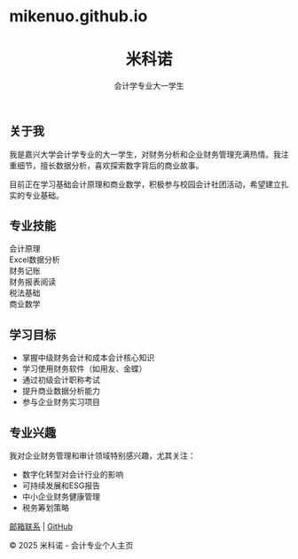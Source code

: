 # mikenuo.github.io
<!DOCTYPE html>
<html lang="zh-CN">
</head>
<body>
    <header>
        <h1>米科诺</h1>
        <p class="subtitle">会计学专业大一学生</p>
    </header>
    <section class="about">
        <h2>关于我</h2>
        <p>我是嘉兴大学会计学专业的大一学生，对财务分析和企业财务管理充满热情。我注重细节，擅长数据分析，喜欢探索数字背后的商业故事。</p>
        <p>目前正在学习基础会计原理和商业数学，积极参与校园会计社团活动，希望建立扎实的专业基础。</p>
    </section>
    <section class="skills">
        <h2>专业技能</h2>
        <div class="skills-container">
            <div class="skill">会计原理</div>
            <div class="skill">Excel数据分析</div>
            <div class="skill">财务记账</div>
            <div class="skill">财务报表阅读</div>
            <div class="skill">税法基础</div>
            <div class="skill">商业数学</div>
        </div>
    </section>
    <section class="goals">
        <h2>学习目标</h2>
        <ul class="goals">
            <li>掌握中级财务会计和成本会计核心知识</li>
            <li>学习使用财务软件（如用友、金蝶）</li>
            <li>通过初级会计职称考试</li>
            <li>提升商业数据分析能力</li>
            <li>参与企业财务实习项目</li>
        </ul>
    </section>
    <section class="interests">
        <h2>专业兴趣</h2>
        <p>我对企业财务管理和审计领域特别感兴趣，尤其关注：</p>
        <ul>
            <li>数字化转型对会计行业的影响</li>
            <li>可持续发展和ESG报告</li>
            <li>中小企业财务健康管理</li>
            <li>税务筹划策略</li>
        </ul>
    </section>
    <footer>
        <div class="contact">
            <a href="mailto:502140012@qq.com">邮箱联系</a> | 
            <a href="https://github.com/yourusername" target="_blank">GitHub</a>
        </div>
        <p>© 2025 米科诺 - 会计专业个人主页</p>
    </footer>
</body>
</html>
